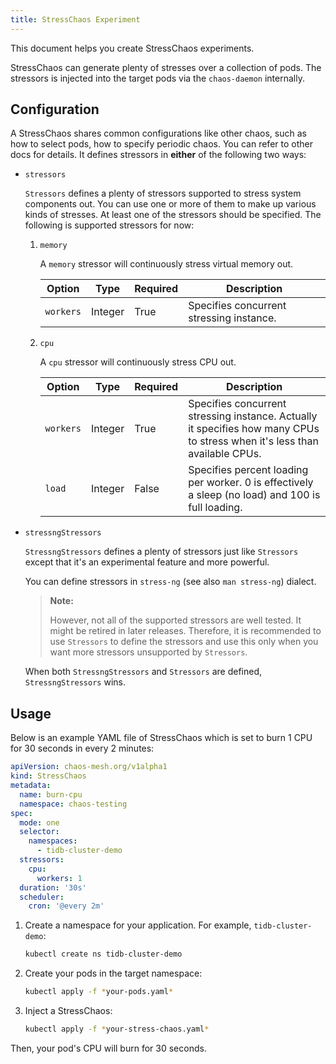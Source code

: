```yaml
---
title: StressChaos Experiment
---
```


This document helps you create StressChaos experiments.

StressChaos can generate plenty of stresses over a collection of pods. The stressors is injected into the target pods via the `chaos-daemon` internally.

## Configuration

A StressChaos shares common configurations like other chaos, such as how to select pods, how to specify periodic chaos. You can refer to other docs for details. It defines stressors in **either** of the following two ways:

- `stressors`

  `Stressors` defines a plenty of stressors supported to stress system components out. You can use one or more of them to make up various kinds of stresses. At least one of the stressors should be specified. The following is supported stressors for now:

  1. `memory`

     A `memory` stressor will continuously stress virtual memory out.

     | Option    | Type    | Required | Description                              |
     | --------- | ------- | -------- | ---------------------------------------- |
     | `workers` | Integer | True     | Specifies concurrent stressing instance. |

  2. `cpu`

     A `cpu` stressor will continuously stress CPU out.

     | Option | Type | Required | Description |
     | --- | --- | --- | --- |
     | `workers` | Integer | True | Specifies concurrent stressing instance. Actually it specifies how many CPUs to stress when it's less than available CPUs. |
     | `load` | Integer | False | Specifies percent loading per worker. 0 is effectively a sleep (no load) and 100 is full loading. |

- `stressngStressors`

  `StressngStressors` defines a plenty of stressors just like `Stressors` except that it's an experimental feature and more powerful.

  You can define stressors in `stress-ng` (see also `man stress-ng`) dialect.

  > **Note:**
  >
  > However, not all of the supported stressors are well tested. It might be retired in later releases. Therefore, it is recommended to use `Stressors` to define the stressors and use this only when you want more stressors unsupported by `Stressors`.

  When both `StressngStressors` and `Stressors` are defined, `StressngStressors` wins.

## Usage

Below is an example YAML file of StressChaos which is set to burn 1 CPU for 30 seconds in every 2 minutes:

```yaml
apiVersion: chaos-mesh.org/v1alpha1
kind: StressChaos
metadata:
  name: burn-cpu
  namespace: chaos-testing
spec:
  mode: one
  selector:
    namespaces:
      - tidb-cluster-demo
  stressors:
    cpu:
      workers: 1
  duration: '30s'
  scheduler:
    cron: '@every 2m'
```

1. Create a namespace for your application. For example, `tidb-cluster-demo`:

   ```bash
   kubectl create ns tidb-cluster-demo
   ```

2. Create your pods in the target namespace:

   ```bash
   kubectl apply -f *your-pods.yaml*
   ```

3. Inject a StressChaos:

   ```bash
   kubectl apply -f *your-stress-chaos.yaml*
   ```

Then, your pod's CPU will burn for 30 seconds.
